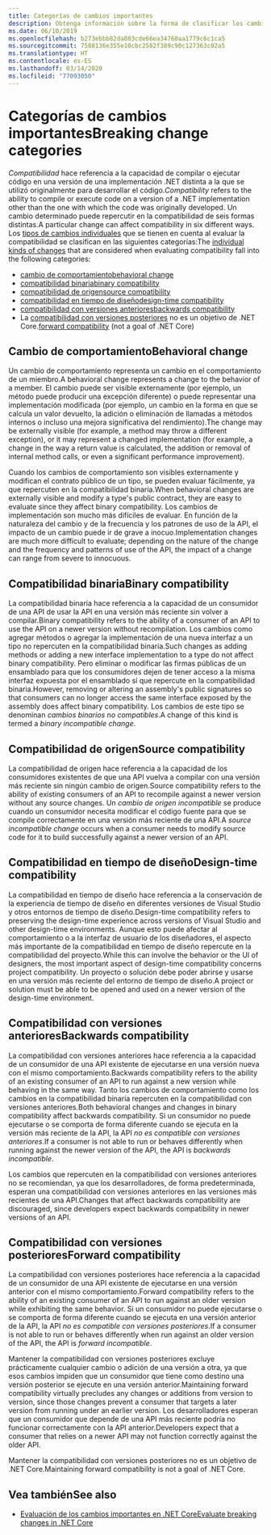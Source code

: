 ```yaml
---
title: Categorías de cambios importantes
description: Obtenga información sobre la forma de clasificar los cambios importantes en .NET Core.
ms.date: 06/10/2019
ms.openlocfilehash: b273ebbb82da803cde66ea34760aa1779c6c1ca5
ms.sourcegitcommit: 7588136e355e10cbc2582f389c90c127363c02a5
ms.translationtype: HT
ms.contentlocale: es-ES
ms.lasthandoff: 03/14/2020
ms.locfileid: "77093050"
---
```

# <a name="breaking-change-categories"></a><span data-ttu-id="89186-103">Categorías de cambios importantes</span><span class="sxs-lookup"><span data-stu-id="89186-103">Breaking change categories</span></span>

<span data-ttu-id="89186-104">*Compatibilidad* hace referencia a la capacidad de compilar o ejecutar código en una versión de una implementación .NET distinta a la que se utilizó originalmente para desarrollar el código.</span><span class="sxs-lookup"><span data-stu-id="89186-104">*Compatibility* refers to the ability to compile or execute code on a version of a .NET implementation other than the one with which the code was originally developed.</span></span> <span data-ttu-id="89186-105">Un cambio determinado puede repercutir en la compatibilidad de seis formas distintas.</span><span class="sxs-lookup"><span data-stu-id="89186-105">A particular change can affect compatibility in six different ways.</span></span> <span data-ttu-id="89186-106">Los [tipos de cambios individuales](index.md) que se tienen en cuenta al evaluar la compatibilidad se clasifican en las siguientes categorías:</span><span class="sxs-lookup"><span data-stu-id="89186-106">The [individual kinds of changes](index.md) that are considered when evaluating compatibility fall into the following categories:</span></span>

- [<span data-ttu-id="89186-107">cambio de comportamiento</span><span class="sxs-lookup"><span data-stu-id="89186-107">behavioral change</span></span>](#behavioral-change)
- [<span data-ttu-id="89186-108">compatibilidad binaria</span><span class="sxs-lookup"><span data-stu-id="89186-108">binary compatibility</span></span>](#binary-compatibility)
- [<span data-ttu-id="89186-109">compatibilidad de origen</span><span class="sxs-lookup"><span data-stu-id="89186-109">source compatibility</span></span>](#source-compatibility)
- [<span data-ttu-id="89186-110">compatibilidad en tiempo de diseño</span><span class="sxs-lookup"><span data-stu-id="89186-110">design-time compatibility</span></span>](#design-time-compatibility)
- [<span data-ttu-id="89186-111">compatibilidad con versiones anteriores</span><span class="sxs-lookup"><span data-stu-id="89186-111">backwards compatibility</span></span>](#backwards-compatibility)
- <span data-ttu-id="89186-112">La [compatibilidad con versiones posteriores](#forward-compatibility) no es un objetivo de .NET Core.</span><span class="sxs-lookup"><span data-stu-id="89186-112">[forward compatibility](#forward-compatibility) (not a goal of .NET Core)</span></span>

## <a name="behavioral-change"></a><span data-ttu-id="89186-113">Cambio de comportamiento</span><span class="sxs-lookup"><span data-stu-id="89186-113">Behavioral change</span></span>

<span data-ttu-id="89186-114">Un cambio de comportamiento representa un cambio en el comportamiento de un miembro.</span><span class="sxs-lookup"><span data-stu-id="89186-114">A behavioral change represents a change to the behavior of a member.</span></span> <span data-ttu-id="89186-115">El cambio puede ser visible externamente (por ejemplo, un método puede producir una excepción diferente) o puede representar una implementación modificada (por ejemplo, un cambio en la forma en que se calcula un valor devuelto, la adición o eliminación de llamadas a métodos internos o incluso una mejora significativa del rendimiento).</span><span class="sxs-lookup"><span data-stu-id="89186-115">The change may be externally visible (for example, a method may throw a different exception), or it may represent a changed implementation (for example, a change in the way a return value is calculated, the addition or removal of internal method calls, or even a significant performance improvement).</span></span>

<span data-ttu-id="89186-116">Cuando los cambios de comportamiento son visibles externamente y modifican el contrato público de un tipo, se pueden evaluar fácilmente, ya que repercuten en la compatibilidad binaria.</span><span class="sxs-lookup"><span data-stu-id="89186-116">When behavioral changes are externally visible and modify a type's public contract, they are easy to evaluate since they affect binary compatibility.</span></span> <span data-ttu-id="89186-117">Los cambios de implementación son mucho más difíciles de evaluar. En función de la naturaleza del cambio y de la frecuencia y los patrones de uso de la API, el impacto de un cambio puede ir de grave a inocuo.</span><span class="sxs-lookup"><span data-stu-id="89186-117">Implementation changes are much more difficult to evaluate; depending on the nature of the change and the frequency and patterns of use of the API, the impact of a change can range from severe to innocuous.</span></span>

## <a name="binary-compatibility"></a><span data-ttu-id="89186-118">Compatibilidad binaria</span><span class="sxs-lookup"><span data-stu-id="89186-118">Binary compatibility</span></span>

<span data-ttu-id="89186-119">La compatibilidad binaria hace referencia a la capacidad de un consumidor de una API de usar la API en una versión más reciente sin volver a compilar.</span><span class="sxs-lookup"><span data-stu-id="89186-119">Binary compatibility refers to the ability of a consumer of an API to use the API on a newer version without recompilation.</span></span> <span data-ttu-id="89186-120">Los cambios como agregar métodos o agregar la implementación de una nueva interfaz a un tipo no repercuten en la compatibilidad binaria.</span><span class="sxs-lookup"><span data-stu-id="89186-120">Such changes as adding methods or adding a new interface implementation to a type do not affect binary compatibility.</span></span> <span data-ttu-id="89186-121">Pero eliminar o modificar las firmas públicas de un ensamblado para que los consumidores dejen de tener acceso a la misma interfaz expuesta por el ensamblado sí que repercute en la compatibilidad binaria.</span><span class="sxs-lookup"><span data-stu-id="89186-121">However, removing or altering an assembly's public signatures so that consumers can no longer access the same interface exposed by the assembly does affect binary compatibility.</span></span> <span data-ttu-id="89186-122">Los cambios de este tipo se denominan *cambios binarios no compatibles*.</span><span class="sxs-lookup"><span data-stu-id="89186-122">A change of this kind is termed a *binary incompatible change*.</span></span>

## <a name="source-compatibility"></a><span data-ttu-id="89186-123">Compatibilidad de origen</span><span class="sxs-lookup"><span data-stu-id="89186-123">Source compatibility</span></span>

<span data-ttu-id="89186-124">La compatibilidad de origen hace referencia a la capacidad de los consumidores existentes de que una API vuelva a compilar con una versión más reciente sin ningún cambio de origen.</span><span class="sxs-lookup"><span data-stu-id="89186-124">Source compatibility refers to the ability of existing consumers of an API to recompile against a newer version without any source changes.</span></span> <span data-ttu-id="89186-125">Un *cambio de origen incompatible* se produce cuando un consumidor necesita modificar el código fuente para que se compile correctamente en una versión más reciente de una API.</span><span class="sxs-lookup"><span data-stu-id="89186-125">A *source incompatible change* occurs when a consumer needs to modify source code for it to build successfully against a newer version of an API.</span></span>

## <a name="design-time-compatibility"></a><span data-ttu-id="89186-126">Compatibilidad en tiempo de diseño</span><span class="sxs-lookup"><span data-stu-id="89186-126">Design-time compatibility</span></span>

<span data-ttu-id="89186-127">La compatibilidad en tiempo de diseño hace referencia a la conservación de la experiencia de tiempo de diseño en diferentes versiones de Visual Studio y otros entornos de tiempo de diseño.</span><span class="sxs-lookup"><span data-stu-id="89186-127">Design-time compatibility refers to preserving the design-time experience across versions of Visual Studio and other design-time environments.</span></span> <span data-ttu-id="89186-128">Aunque esto puede afectar al comportamiento o a la interfaz de usuario de los diseñadores, el aspecto más importante de la compatibilidad en tiempo de diseño repercute en la compatibilidad del proyecto.</span><span class="sxs-lookup"><span data-stu-id="89186-128">While this can involve the behavior or the UI of designers, the most important aspect of design-time compatibility concerns project compatibility.</span></span> <span data-ttu-id="89186-129">Un proyecto o solución debe poder abrirse y usarse en una versión más reciente del entorno de tiempo de diseño.</span><span class="sxs-lookup"><span data-stu-id="89186-129">A project or solution must be able to be opened and used on a newer version of the design-time environment.</span></span>

## <a name="backwards-compatibility"></a><span data-ttu-id="89186-130">Compatibilidad con versiones anteriores</span><span class="sxs-lookup"><span data-stu-id="89186-130">Backwards compatibility</span></span>

<span data-ttu-id="89186-131">La compatibilidad con versiones anteriores hace referencia a la capacidad de un consumidor de una API existente de ejecutarse en una versión nueva con el mismo comportamiento.</span><span class="sxs-lookup"><span data-stu-id="89186-131">Backwards compatibility refers to the ability of an existing consumer of an API to run against a new version while behaving in the same way.</span></span> <span data-ttu-id="89186-132">Tanto los cambios de comportamiento como los cambios en la compatibilidad binaria repercuten en la compatibilidad con versiones anteriores.</span><span class="sxs-lookup"><span data-stu-id="89186-132">Both behavioral changes and changes in binary compatibility affect backwards compatibility.</span></span> <span data-ttu-id="89186-133">Si un consumidor no puede ejecutarse o se comporta de forma diferente cuando se ejecuta en la versión más reciente de la API, la API *no es compatible con versiones anteriores*.</span><span class="sxs-lookup"><span data-stu-id="89186-133">If a consumer is not able to run or behaves differently when running against the newer version of the API, the API is *backwards incompatible*.</span></span>

<span data-ttu-id="89186-134">Los cambios que repercuten en la compatibilidad con versiones anteriores no se recomiendan, ya que los desarrolladores, de forma predeterminada, esperan una compatibilidad con versiones anteriores en las versiones más recientes de una API.</span><span class="sxs-lookup"><span data-stu-id="89186-134">Changes that affect backwards compatibility are discouraged, since developers expect backwards compatibility in newer versions of an API.</span></span>

## <a name="forward-compatibility"></a><span data-ttu-id="89186-135">Compatibilidad con versiones posteriores</span><span class="sxs-lookup"><span data-stu-id="89186-135">Forward compatibility</span></span>

<span data-ttu-id="89186-136">La compatibilidad con versiones posteriores hace referencia a la capacidad de un consumidor de una API existente de ejecutarse en una versión anterior con el mismo comportamiento.</span><span class="sxs-lookup"><span data-stu-id="89186-136">Forward compatibility refers to the ability of an existing consumer of an API to run against an older version while exhibiting the same behavior.</span></span> <span data-ttu-id="89186-137">Si un consumidor no puede ejecutarse o se comporta de forma diferente cuando se ejecuta en una versión anterior de la API, la API *no es compatible con versiones posteriores*.</span><span class="sxs-lookup"><span data-stu-id="89186-137">If a consumer is not able to run or behaves differently when run against an older version of the API, the API is *forward incompatible*.</span></span>

<span data-ttu-id="89186-138">Mantener la compatibilidad con versiones posteriores excluye prácticamente cualquier cambio o adición de una versión a otra, ya que esos cambios impiden que un consumidor que tiene como destino una versión posterior se ejecute en una versión anterior.</span><span class="sxs-lookup"><span data-stu-id="89186-138">Maintaining forward compatibility virtually precludes any changes or additions from version to version, since those changes prevent a consumer that targets a later version from running under an earlier version.</span></span> <span data-ttu-id="89186-139">Los desarrolladores esperan que un consumidor que depende de una API más reciente podría no funcionar correctamente con la API anterior.</span><span class="sxs-lookup"><span data-stu-id="89186-139">Developers expect that a consumer that relies on a newer API may not function correctly against the older API.</span></span>

<span data-ttu-id="89186-140">Mantener la compatibilidad con versiones posteriores no es un objetivo de .NET Core.</span><span class="sxs-lookup"><span data-stu-id="89186-140">Maintaining forward compatibility is not a goal of .NET Core.</span></span>

## <a name="see-also"></a><span data-ttu-id="89186-141">Vea también</span><span class="sxs-lookup"><span data-stu-id="89186-141">See also</span></span>

- [<span data-ttu-id="89186-142">Evaluación de los cambios importantes en .NET Core</span><span class="sxs-lookup"><span data-stu-id="89186-142">Evaluate breaking changes in .NET Core</span></span>](index.md)
